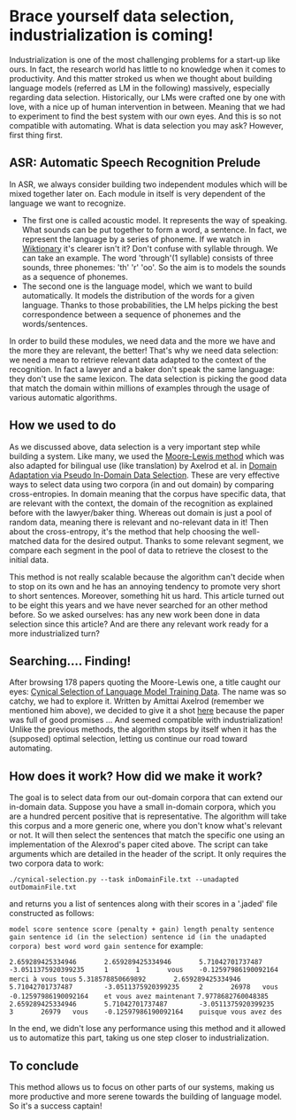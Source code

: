 # Brace yourself data selection, industrialization is coming!

Industrialization is one of the most challenging problems for a start-up like ours. In fact, the research world has little to no knowledge when it comes to productivity. And this matter stroked us when we thought about building language models (referred as LM in the following) massively, especially regarding data selection.
Historically, our LMs were crafted one by one with love, with a nice up of human intervention in between. Meaning that we had to experiment to find the best system with our own eyes. And this is so not compatible with automating.
What is data selection you may ask? However, first thing first.

## ASR: Automatic Speech Recognition Prelude

In ASR, we always consider building two independent modules which will be mixed together later on. Each module in itself is very dependent of the language we want to recognize.

- The first one is called acoustic model. It represents the way of speaking. What sounds can be put together to form a word, a sentence. In fact, we represent the language by a series of phoneme. If we watch in [Wiktionary](https://en.wiktionary.org/wiki/phoneme) it's clearer isn't it? Don't confuse with syllable through. We can take an example. The word 'through'(1 syllable) consists of three sounds, three phonemes: 'th' 'r' 'oo'. So the aim is to models the sounds as a sequence of phonemes.
- The second one is the language model, which we want to build automatically. It models the distribution of the words for a given language. Thanks to those probabilities, the LM helps picking the best correspondence between a sequence of phonemes and the words/sentences.

In order to build these modules, we need data and the more we have and the more they are relevant, the better! That's why we need data selection: we need a mean to retrieve relevant data adapted to the context of the recognition. In fact a lawyer and a baker don't speak the same language: they don't use the same lexicon. The data selection is picking the good data that match the domain within millions of examples through the usage of various automatic algorithms.

## How we used to do

As we discussed above, data selection is a very important step while building a system. Like many, we used the [Moore-Lewis method](http://www.aclweb.org/anthology/P10-2041) which was also adapted for bilingual use (like translation) by Axelrod et al. in [Domain Adaptation via Pseudo In-Domain Data Selection](https://aclanthology.info/pdf/D/D11/D11-1033.pdf). These are very effective ways to select data using two corpora (in and out domain) by comparing cross-entropies. In domain meaning that the corpus have specific data, that are relevant with the context, the domain of the recognition as explained before with the lawyer/baker thing. Whereas out domain is just a pool of random data, meaning there is relevant and no-relevant data in it! Then about the cross-entropy, it's the method that help choosing the well-matched data for the desired output. Thanks to some relevant segment, we compare each segment in the pool of data to retrieve the closest to the initial data.

This method is not really scalable because the algorithm can't decide when to stop on its own and he has an annoying tendency to promote very short to short sentences. Moreover, something hit us hard. This article turned out to be eight this years and we have never searched for an other method before. So we asked ourselves: has any new work been done in data selection since this article? And are there any relevant work ready for a more industrialized turn?

## Searching.... Finding!

After browsing 178 papers quoting the Moore-Lewis one, a title caught our eyes: [Cynical Selection of Language Model Training Data](https://arxiv.org/pdf/1709.02279.pdf). The name was so catchy, we had to explore it. Written by Amittai Axelrod (remember we mentioned him above), we decided to give it a shot [here](https://github.com/allo-media/cynical-selection) because the paper was full of good promises ... And seemed compatible with industrialization! Unlike the previous methods, the algorithm stops by itself when it has the (supposed) optimal selection, letting us continue our road toward automating.

## How does it work? How did we make it work?

The goal is to select data from our out-domain corpora that can extend our in-domain data. Suppose you have a small in-domain corpora, which you are a hundred percent positive that is representative. The algorithm will take this corpus and a more generic one, where you don't know what's relevant or not. It will then select the sentences that match the specific one using an implementation of the Alexrod's paper cited above. The script can take arguments which are detailed in the header of the script. It only requires the two corpora data to work:

`./cynical-selection.py --task inDomainFile.txt --unadapted outDomainFile.txt`

and returns you a list of sentences along with their scores in a '.jaded' file constructed as follows:

`model score sentence score (penalty + gain) length penalty sentence gain sentence id (in the selection) sentence id (in the unadapted corpora) best word word gain sentence`
for example: 

`2.659289425334946       2.659289425334946       5.71042701737487        -3.0511375920399235     1       1       vous    -0.12597986190092164    merci à vous tous`
`5.318578850669892       2.659289425334946       5.71042701737487        -3.0511375920399235     2       26978   vous    -0.12597986190092164    et vous avez maintenant`
`7.9778682760048385      2.659289425334946       5.71042701737487        -3.0511375920399235     3       26979   vous    -0.12597986190092164    puisque vous avez des`

In the end, we didn't lose any performance using this method and it allowed us to automatize this part, taking us one step closer to industrialization.

## To conclude

This method allows us to focus on other parts of our systems, making us more productive and more serene towards the building of language model. So it's a success captain!
